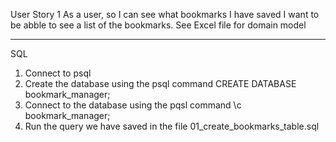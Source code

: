 
User Story 1
As a user, so I can see what bookmarks I have saved I want to be abble to see a list of the bookmarks.
See Excel file for domain model

---------------------
SQL
1) Connect to psql
2) Create the database using the psql command CREATE DATABASE bookmark_manager;
3) Connect to the database using the pqsl command \c bookmark_manager;
4) Run the query we have saved in the file 01_create_bookmarks_table.sql
